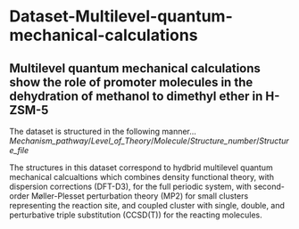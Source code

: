 # Dataset-Multilevel-quantum-mechanical-calculations
## Multilevel quantum mechanical calculations show the role of promoter molecules in the dehydration of methanol to dimethyl ether in H-ZSM-5

The dataset is structured in the following manner... *Mechanism_pathway*/*Level_of_Theory*/*Molecule*/*Structure_number*/*Structure_file*

The structures in this dataset correspond to hydbrid multilevel quantum mechanical calcualtions which combines density functional theory, with dispersion corrections (DFT-D3), for the full periodic system, with second-order Møller-Plesset perturbation theory (MP2) for small clusters representing the reaction site, and coupled cluster with single, double, and perturbative triple substitution (CCSD(T)) for the reacting molecules. 
